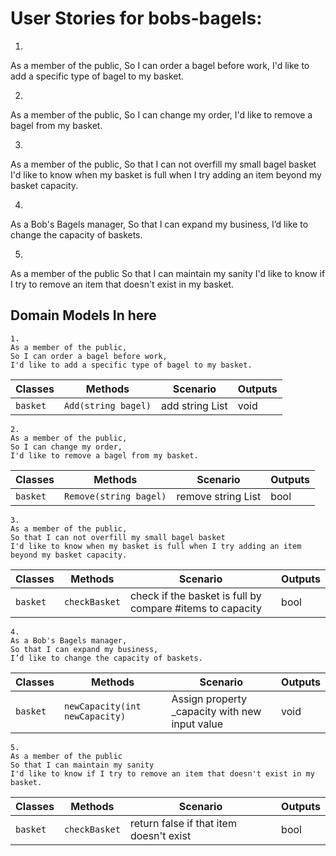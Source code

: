 ﻿# User Stories for bobs-bagels:

1.
As a member of the public,
So I can order a bagel before work,
I'd like to add a specific type of bagel to my basket.

2.
As a member of the public,
So I can change my order,
I'd like to remove a bagel from my basket.

3.
As a member of the public,
So that I can not overfill my small bagel basket
I'd like to know when my basket is full when I try adding an item beyond my basket capacity.

4.
As a Bob's Bagels manager,
So that I can expand my business,
I’d like to change the capacity of baskets.

5.
As a member of the public
So that I can maintain my sanity
I'd like to know if I try to remove an item that doesn't exist in my basket.


## Domain Models In here
```
1.
As a member of the public,
So I can order a bagel before work,
I'd like to add a specific type of bagel to my basket.
```

| Classes         | Methods                 | Scenario										| Outputs          |
|-----------------|-------------------------|-----------------------------------------------|------------------|
|`basket`		  |	`Add(string bagel)`		| add string List<string>						| void             |

```
2.
As a member of the public,
So I can change my order,
I'd like to remove a bagel from my basket.
```
| Classes         | Methods                 | Scenario										| Outputs          |
|-----------------|-------------------------|-----------------------------------------------|------------------|
|`basket`		  |	`Remove(string bagel)`	| remove string List<string>					| bool	           |

```
3.
As a member of the public,
So that I can not overfill my small bagel basket
I'd like to know when my basket is full when I try adding an item beyond my basket capacity.
```
| Classes         | Methods                 | Scenario														   | Outputs          |
|-----------------|-------------------------|------------------------------------------------------------------|------------------|
|`basket`		  |	`checkBasket`			| check if the basket is full by compare #items to capacity		   | bool             |

```
4.
As a Bob's Bagels manager,
So that I can expand my business,
I’d like to change the capacity of baskets.
```
| Classes         | Methods						   | Scenario														 | Outputs          |
|-----------------|--------------------------------|-----------------------------------------------------------------|------------------|
|`basket`		  |	`newCapacity(int newCapacity)` | Assign property _capacity with new input value					 | void            |


```
5.
As a member of the public
So that I can maintain my sanity
I'd like to know if I try to remove an item that doesn't exist in my basket.
```
| Classes         | Methods                 | Scenario														   | Outputs          |
|-----------------|-------------------------|------------------------------------------------------------------|------------------|
|`basket`		  |	`checkBasket`			| return false if that item doesn't exist						   | bool             |


